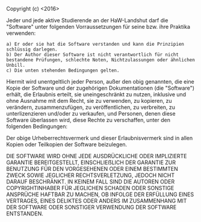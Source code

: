 Copyright (c) <2016> <Georg Held>

Jeder und jede aktive Studierende an der HaW-Landshut darf die "Software" unter folgenden Vorraussetzungen für seine bzw. ihre Praktika verwenden:

	a) Er oder sie hat die Software verstanden und kann die Prinzipien schlüssig darlegen.
	b) Der Author dieser Software ist nicht verantwortlich für nicht bestandene Prüfungen, schlechte Noten, Nichtzulassungen oder ähnlichen Unbill.
	c) Die unten stehenden Bedingungen gelten.

Hiermit wird unentgeltlich jeder Person, außer den obig genannten, die eine Kopie der Software und der zugehörigen Dokumentationen (die "Software") erhält, die Erlaubnis erteilt, sie uneingeschränkt zu nutzen, inklusive und ohne Ausnahme mit dem Recht, sie zu verwenden, zu kopieren, zu verändern, zusammenzufügen, zu veröffentlichen, zu verbreiten, zu unterlizenzieren und/oder zu verkaufen, und Personen, denen diese Software überlassen wird, diese Rechte zu verschaffen, unter den folgenden Bedingungen:

Der obige Urheberrechtsvermerk und dieser Erlaubnisvermerk sind in allen Kopien oder Teilkopien der Software beizulegen.

DIE SOFTWARE WIRD OHNE JEDE AUSDRÜCKLICHE ODER IMPLIZIERTE GARANTIE BEREITGESTELLT, EINSCHLIEẞLICH DER GARANTIE ZUR BENUTZUNG FÜR DEN VORGESEHENEN ODER EINEM BESTIMMTEN ZWECK SOWIE JEGLICHER RECHTSVERLETZUNG, JEDOCH NICHT DARAUF BESCHRÄNKT. IN KEINEM FALL SIND DIE AUTOREN ODER COPYRIGHTINHABER FÜR JEGLICHEN SCHADEN ODER SONSTIGE ANSPRÜCHE HAFTBAR ZU MACHEN, OB INFOLGE DER ERFÜLLUNG EINES VERTRAGES, EINES DELIKTES ODER ANDERS IM ZUSAMMENHANG MIT DER SOFTWARE ODER SONSTIGER VERWENDUNG DER SOFTWARE ENTSTANDEN.

